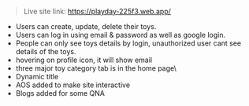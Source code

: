 > Live site link: https://playday-225f3.web.app/


* Users can create, update, delete their toys.
* Users can log in using email & password as well as google login.
* People can only see toys details by login, unauthorized user cant see details of the toys.
* hovering on profile icon, it will show email
* three major toy category tab is in the home page\
* Dynamic title 
* AOS added to make site interactive
* Blogs added for some QNA